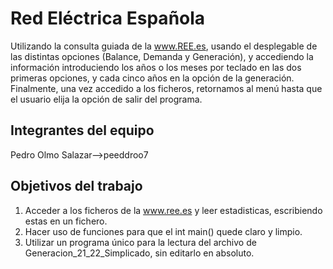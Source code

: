 # Red Eléctrica Española

Utilizando la consulta guiada de la www.REE.es, usando el desplegable de las distintas opciones (Balance, Demanda y Generación), y accediendo la información introduciendo los años o los meses por teclado en las dos primeras opciones, y cada cinco años en la opción de la generación. Finalmente, una vez accedido a los ficheros, retornamos al menú hasta que el usuario elija la opción de salir del programa.

## Integrantes del equipo

Pedro Olmo Salazar-->peeddroo7

## Objetivos del trabajo

1. Acceder a los ficheros de la www.ree.es y leer estadisticas, escribiendo estas en un fichero.
2. Hacer uso de funciones para que el int main() quede claro y limpio.
3. Utilizar un programa único para la lectura del archivo de Generacion_21_22_Simplicado, sin editarlo en absoluto.

